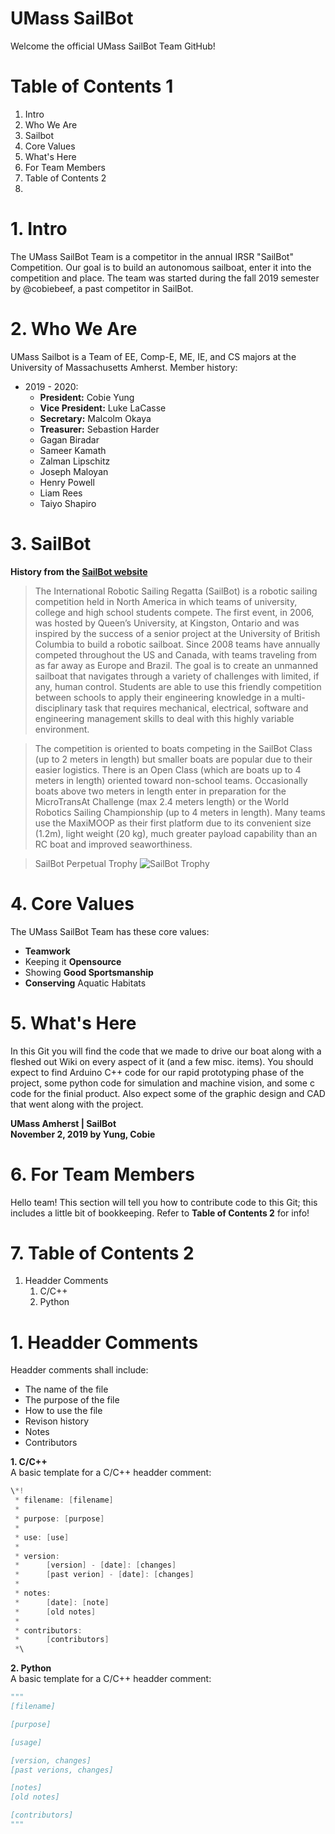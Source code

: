 # UMass SailBot
Welcome the official UMass SailBot Team GitHub!

# Table of Contents 1
1. Intro
2. Who We Are
3. Sailbot
4. Core Values
5. What's Here
6. For Team Members
7. Table of Contents 2
  1. 

# 1. Intro
The UMass SailBot Team is a competitor in the annual IRSR "SailBot" Competition. Our goal is to build an autonomous sailboat, enter it into the competition and place. The team was started during the fall 2019 semester by @cobiebeef, a past competitor in SailBot.

# 2. Who We Are
UMass Sailbot is a Team of EE, Comp-E, ME, IE, and CS majors at the University of Massachusetts Amherst.
Member history:
- 2019 - 2020:
  - __President:__ Cobie Yung
  - __Vice President:__ Luke LaCasse
  - __Secretary:__ Malcolm Okaya
  - __Treasurer:__ Sebastion Harder
  - Gagan Biradar
  - Sameer Kamath
  - Zalman Lipschitz
  - Joseph Maloyan
  - Henry Powell
  - Liam Rees
  - Taiyo Shapiro


# 3. SailBot
__History from the [SailBot website](https://www.sailbot.org)__
> The International Robotic Sailing Regatta (SailBot) is a robotic sailing competition held in North America in which teams of university,  college and high school students compete. The first event, in 2006, was hosted by Queen’s University, at Kingston, Ontario and was inspired by the success of a senior project at the University of British Columbia to build a robotic sailboat. Since 2008 teams have annually competed throughout the US and Canada, with teams traveling from as far away as Europe and Brazil. The goal is to create an unmanned sailboat that navigates through a variety of challenges with limited, if any, human control. Students are able to use this friendly competition between schools to apply their engineering knowledge in a multi-disciplinary task that requires mechanical, electrical, software and engineering management skills to deal with this highly variable environment.

> The competition is oriented to boats competing in the SailBot Class (up to 2 meters in length) but smaller boats are popular due to their easier logistics. There is an Open Class (which are boats up to 4 meters in length) oriented toward non-school teams. Occasionally boats above two meters in length enter in preparation for the MicroTransAt Challenge (max 2.4 meters length) or the  World Robotics Sailing Championship (up to 4 meters in length). Many teams use the MaxiMOOP as their first platform due to its convenient size (1.2m), light weight (20 kg), much greater payload capability than an RC boat and improved seaworthiness.

> SailBot Perpetual Trophy
> ![SailBot Trophy](https://www.sailbot.org/wp-content/uploads/2017/06/SailBot-trophy.jpg)

# 4. Core Values
The UMass SailBot Team has these core values:
- __Teamwork__
- Keeping it __Opensource__
- Showing __Good Sportsmanship__
- __Conserving__ Aquatic Habitats

# 5. What's Here
In this Git you will find the code that we made to drive our boat along with a fleshed out Wiki on every aspect of it (and a few misc. items). You should expect to find Arduino C++ code for our rapid prototyping phase of the project, some python code for simulation and machine vision, and some c code for the finial product. Also expect some of the graphic design and CAD that went along with the project.

__UMass Amherst | SailBot__ <br> __November 2, 2019 by Yung, Cobie__

# 6. For Team Members
Hello team! This section will tell you how to contribute code to this Git; this includes a little bit of bookkeeping. Refer to __Table of Contents 2__ for info!

# 7. Table of Contents 2
1. Headder Comments
   1. C/C++
   2. Python
  
# 1. Headder Comments
Headder comments shall include:
- The name of the file
- The purpose of the file
- How to use the file
- Revison history
- Notes
- Contributors

__1. C/C++__ <br>
A basic template for a C/C++ headder comment:
```c
\*!
 * filename: [filename]
 *
 * purpose: [purpose]
 *
 * use: [use]
 *
 * version:
 *      [version] - [date]: [changes]
 *      [past verion] - [date]: [changes]
 *
 * notes:
 *      [date]: [note]
 *      [old notes]
 *
 * contributors:
 *      [contributors]
 *\
```
__2. Python__ <br>
A basic template for a C/C++ headder comment:
```python
"""
[filename]

[purpose]

[usage]

[version, changes]
[past verions, changes]

[notes]
[old notes]

[contributors]
"""
```
